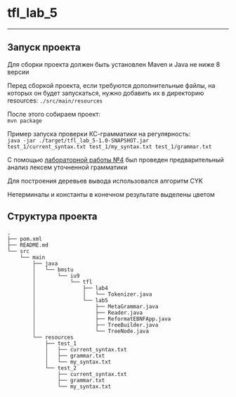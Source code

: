 # tfl_lab_5
___
## Запуск проекта
Для сборки проекта должен быть установлен Maven и Java не ниже 8 версии

Перед сборкой проекта, если требуются дополнительные файлы, на которых он будет запускаться, нужно добавить их в директорию resources: `./src/main/resources`

После этого собираем проект:  
`mvn package`

Пример запуска проверки КС-грамматики на регулярность:  
`java -jar ./target/tfl_lab_5-1.0-SNAPSHOT.jar  test_1/current_syntax.txt test_1/my_syntax.txt test_1/grammar.txt`

C помощью [лабораторной работы №4](https://github.com/kuZzzzia/tfl_lab_4) был проведен предварительный анализ лексем уточненной грамматики

Для построения деревьев вывода использовался алгоритм CYK

Нетерминалы и константы в конечном результате выделены цветом

## Структура проекта

```
.
├── pom.xml
├── README.md
└── src
    └── main
        ├── java
        │   └── bmstu
        │       └── iu9
        │           └── tfl
        │               ├── lab4
        │               │   └── Tokenizer.java
        │               └── lab5
        │                   ├── MetaGrammar.java
        │                   ├── Reader.java
        │                   ├── ReformatEBNFApp.java
        │                   ├── TreeBuilder.java
        │                   └── TreeNode.java
        └── resources
            ├── test_1
            │   ├── current_syntax.txt
            │   ├── grammar.txt
            │   └── my_syntax.txt
            └── test_2
                ├── current_syntax.txt
                ├── grammar.txt
                └── my_syntax.txt
```
